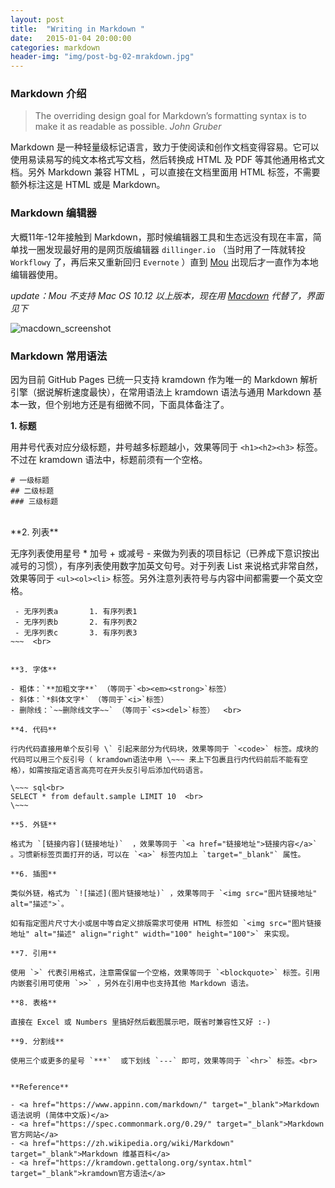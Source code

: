 ```yaml
---
layout: post
title:  "Writing in Markdown "
date:   2015-01-04 20:00:00
categories: markdown
header-img: "img/post-bg-02-mrakdown.jpg"
---
```


### Markdown 介绍

> The overriding design goal for Markdown’s formatting syntax is to make it as readable as possible. *John Gruber*

Markdown 是一种轻量级标记语言，致力于使阅读和创作文档变得容易。它可以使用易读易写的纯文本格式写文档，然后转换成 HTML 及 PDF 等其他通用格式文档。另外 Markdown 兼容 HTML ，可以直接在文档里面用 HTML 标签，不需要额外标注这是 HTML 或是 Markdown。

### Markdown 编辑器

大概11年-12年接触到 Markdown，那时候编辑器工具和生态远没有现在丰富，简单找一圈发现最好用的是网页版编辑器  `dillinger.io` （当时用了一阵就转投 `Workflowy` 了，再后来又重新回归 `Evernote` ）直到 <a href="http://25.io/mou" target="_blank">Mou</a> 出现后才一直作为本地编辑器使用。

*update：Mou 不支持 Mac OS 10.12 以上版本，现在用  <a href="https://macdown.uranusjr.com" target="_blank">Macdown</a> 代替了，界面见下*

![macdown_screenshot](https://xqimg.imedao.com/16be49a10daa3fec1db2ee35.jpg)

### Markdown 常用语法

因为目前 GitHub Pages 已统一只支持 kramdown 作为唯一的 Markdown 解析引擎（据说解析速度最快），在常用语法上 kramdown 语法与通用 Markdown 基本一致，但个别地方还是有细微不同，下面具体备注了。

**1. 标题**

用井号代表对应分级标题，井号越多标题越小，效果等同于  `<h1><h2><h3>` 标签。 不过在 kramdown 语法中，标题前须有一个空格。

~~~
# 一级标题           
## 二级标题          
### 三级标题      
~~~
<br>
**2. 列表**

无序列表使用星号 * 加号 + 或减号 - 来做为列表的项目标记（已养成下意识按出减号的习惯），有序列表使用数字加英文句号。对于列表 List 来说格式非常自然，效果等同于 `<ul><ol><li>` 标签。另外注意列表符号与内容中间都需要一个英文空格。

~~~
 - 无序列表a       1. 有序列表1      
 - 无序列表b       2. 有序列表2   
 - 无序列表c       3. 有序列表3     
~~~  <br>


**3. 字体**

- 粗体：`**加粗文字**` （等同于`<b><em><strong>`标签）
- 斜体：`*斜体文字*` （等同于`<i>`标签）
- 删除线：`~~删除线文字~~` （等同于`<s><del>`标签）  <br>  

**4. 代码**

行内代码直接用单个反引号 \` 引起来部分为代码块，效果等同于 `<code>` 标签。成块的代码可以用三个反引号（ kramdown语法中用 \~~~ 来上下包裹且行内代码前后不能有空格），如需按指定语言高亮可在开头反引号后添加代码语言。

\~~~ sql<br>
SELECT * from default.sample LIMIT 10  <br>
\~~~  

**5. 外链**

格式为 `[链接内容](链接地址)`  ，效果等同于 `<a href="链接地址">链接内容</a>` 。习惯新标签页面打开的话，可以在 `<a>` 标签内加上 `target="_blank"` 属性。  

**6. 插图**

类似外链，格式为 `![描述](图片链接地址)` ，效果等同于 `<img src="图片链接地址" alt="描述">`。

如有指定图片尺寸大小或居中等自定义排版需求可使用 HTML 标签如 `<img src="图片链接地址" alt="描述" align="right" width="100" height="100">` 来实现。

**7. 引用**

使用 `>` 代表引用格式，注意需保留一个空格，效果等同于 `<blockquote>` 标签。引用内嵌套引用可使用 `>>` ，另外在引用中也支持其他 Markdown 语法。

**8. 表格**

直接在 Excel 或 Numbers 里搞好然后截图展示吧，既省时兼容性又好 :-)

**9. 分割线**

使用三个或更多的星号 `***`  或下划线 `---` 即可，效果等同于 `<hr>` 标签。<br>


**Reference**

- <a href="https://www.appinn.com/markdown/" target="_blank">Markdown 语法说明 (简体中文版)</a>
- <a href="https://spec.commonmark.org/0.29/" target="_blank">Markdown 官方网站</a>
- <a href="https://zh.wikipedia.org/wiki/Markdown" target="_blank">Markdown 维基百科</a>
- <a href="https://kramdown.gettalong.org/syntax.html" target="_blank">kramdown官方语法</a>


